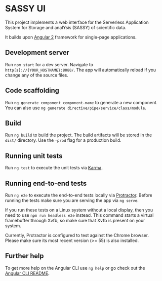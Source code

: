 # SASSY UI

This project implements a web interface for
the Serverless Application System for Storage and analYsis (SASSY) of scientific data.

It builds upon [Angular 2](https://angular.io/) framework for single-page applications.

## Development server
Run `npm start` for a dev server.
Navigate to `http[s]://{YOUR_HOSTNAME}:8080/`.
The app will automatically reload if you change any of the source files.

## Code scaffolding

Run `ng generate component component-name` to generate a new component. You can also use `ng generate directive/pipe/service/class/module`.

## Build

Run `ng build` to build the project. The build artifacts will be stored in the `dist/` directory. Use the `-prod` flag for a production build.

## Running unit tests

Run `ng test` to execute the unit tests via [Karma](https://karma-runner.github.io).

## Running end-to-end tests

Run `ng e2e` to execute the end-to-end tests locally via [Protractor](http://www.protractortest.org/).
Before running the tests make sure you are serving the app via `ng serve`.

If you run these tests on a Linux system without a local display,
then you need to use `npm run headless e2e` instead.
This command starts a virtual framebuffer through Xvfb,
so make sure that Xvfb is present on your system.

Currently, Protractor is configured to test against the Chrome browser.
Please make sure its most recent version (>= 55) is also installed.

## Further help

To get more help on the Angular CLI use `ng help` or go check out the [Angular CLI README](https://github.com/angular/angular-cli/blob/master/README.md).
